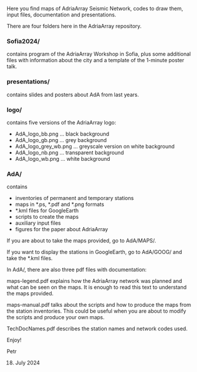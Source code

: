 Here you find maps of AdriaArray Seismic Network, codes to draw them, input files, documentation and presentations. 

There are four folders here in the AdriaArray repository.

### Sofia2024/
contains program of the AdriaArray Workshop in Sofia, plus some additional files with information about the city and a template of the 1-minute poster talk.

### presentations/
contains slides and posters about AdA from last years.

### logo/
contains five versions of the AdriaArray logo:
- AdA_logo_bb.png	... black background
- AdA_logo_gb.png	... grey background
- AdA_logo_grey_wb.png	... greyscale version on white background
- AdA_logo_nb.png	... transparent background
- AdA_logo_wb.png	... white background

### AdA/
contains
- inventories of permanent and temporary stations
- maps in *.ps, *.pdf and *.png formats
- *.kml files for GoogleEarth
- scripts to create the maps
- auxiliary input files
- figures for the paper about AdriaArray

If you are about to take the maps provided, go to AdA/MAPS/.

If you want to display the stations in GoogleEarth, go to AdA/GOOG/ and take the *.kml files.

In AdA/, there are also three pdf files with documentation:

maps-legend.pdf explains how the AdriaArray network was planned and what can be seen on the maps. It is enough to read this text to understand the maps provided.

maps-manual.pdf talks about the scripts and how to produce the maps from the station inventories. This could be useful when you are about to modify the scripts and produce your own maps.

TechDocNames.pdf describes the station names and network codes used.

Enjoy!

Petr

18. July 2024
